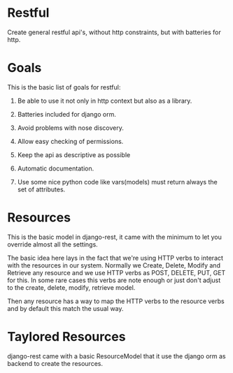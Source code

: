 
Restful
=======

Create general restful api's, without http constraints, but with batteries for http.

Goals
=====

This is the basic list of goals for restful:

1) Be able to use it not only in http context but also as a library.

2) Batteries included for django orm.

3) Avoid problems with nose discovery.

4) Allow easy checking of permissions.

5) Keep the api as descriptive as possible

6) Automatic documentation.

7) Use some nice python code like vars(models) must return always the set of attributes.


Resources
=========

This is the basic model in django-rest, it came with the minimum to let you override almost all the settings.

The basic idea here lays in the fact that we're using HTTP verbs to interact with the resources in our system. Normally we Create, Delete, Modify and Retrieve any resource and we use HTTP verbs as POST, DELETE, PUT, GET for this. In some rare cases this verbs are note enough or just don't adjust to the create, delete, modify, retrieve model.

Then any resource has a way to map the HTTP verbs to the resource verbs and by default this match the usual way.



Taylored Resources
==================

django-rest came with a basic ResourceModel that it use the django orm as backend to create the resources.
